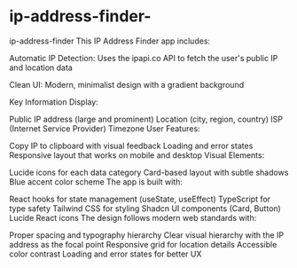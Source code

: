 # ip-address-finder-
ip-address-finder
This IP Address Finder app includes:

Automatic IP Detection: Uses the ipapi.co API to fetch the user's public IP and location data

Clean UI: Modern, minimalist design with a gradient background

Key Information Display:

Public IP address (large and prominent)
Location (city, region, country)
ISP (Internet Service Provider)
Timezone
User Features:

Copy IP to clipboard with visual feedback
Loading and error states
Responsive layout that works on mobile and desktop
Visual Elements:

Lucide icons for each data category
Card-based layout with subtle shadows
Blue accent color scheme
The app is built with:

React hooks for state management (useState, useEffect)
TypeScript for type safety
Tailwind CSS for styling
Shadcn UI components (Card, Button)
Lucide React icons
The design follows modern web standards with:

Proper spacing and typography hierarchy
Clear visual hierarchy with the IP address as the focal point
Responsive grid for location details
Accessible color contrast
Loading and error states for better UX
